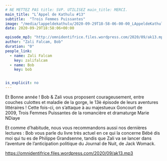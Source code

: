 ```yaml
---
# NE METTEZ PAS title: SVP. UTILISEZ main_title: MERCI.
main_title: "L’Appel de Kathulu #13"
subtitle:  "Trois Femmes Puissantes"
image: "/media/lappeldekathulu/2020-09-29T18-58-06-00-00_LAppeldeKathulu13.jpg"
date: 2020-09-29T18:58:06+00:00

episode_mp3: "http://omnidentifrice.files.wordpress.com/2020/09/ak13.mp3"
author: "Zali Falcam, Bob"
duration: "0"
people_link: 
  - name: Zali Falcam
    key: zalifalcam
  - name: Bob
    key: bob


is_explicit: no
---
```


<PodcastHeader/>

<!-- ECRIRE LA DESCRIPTION DE L'EPISODE SOUS CETTE LIGNE -->

<p>Et Bonne année ! Bob &amp; Zali vous proposent courageusement, entre couches culottes et maladie de la gorge, le 13è épisode de leurs aventures littéraires ! Cette fois-ci, on s’attaque à au majestueux Goncourt de 2009,&nbsp;Trois Femmes Puissantes de la romancière et dramaturge Marie NDiaye</p>



<p>Et comme d’habitude, nous vous recommandons aussi nos dernières lectures : Bob vous parle du livre très actuel en ce qui la concerne&nbsp;Bébé dis moi qui tu es&nbsp;de Philippe Grandsenne, tandis que Zali va se lancer dans l’aventure de l’anticipation politique du&nbsp;Journal de Nuit, de Jack Womack.</p>



 
<a href="https://omnidentifrice.files.wordpress.com/2020/09/ak13.mp3" rel="nofollow">https://omnidentifrice.files.wordpress.com/2020/09/ak13.mp3</a>
 


